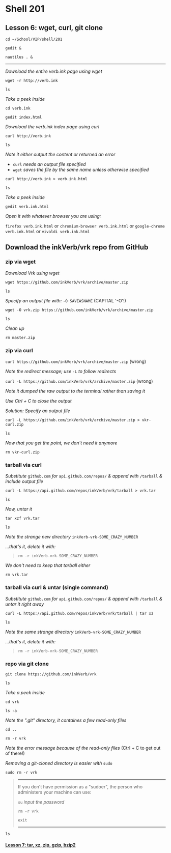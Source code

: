 # Shell 201
## Lesson 6: wget, curl, git clone

`cd ~/School/VIP/shell/201`

`gedit &`

`nautilus . &`
___

*Download the entire verb.ink page using wget*

`wget -r http://verb.ink`

`ls`

*Take a peek inside*

`cd verb.ink`

`gedit index.html`

*Download the verb.ink index page using curl*

`curl http://verb.ink`

`ls`

*Note it either output the content or returned an error*
- `curl` *needs an output file specified*
- `wget` *saves the file by the same name unless otherwise specified*

`curl http://verb.ink > verb.ink.html`

`ls`

*Take a peek inside*

`gedit verb.ink.html`

*Open it with whatever browser you are using:*

`firefox verb.ink.html` or `chromium-browser verb.ink.html` or `google-chrome verb.ink.html` or `vivaldi verb.ink.html`

## Download the inkVerb/vrk repo from GitHub

### zip via wget

*Download Vrk using wget*

`wget https://github.com/inkVerb/vrk/archive/master.zip`

`ls`

*Specify an output file with:* `-O SAVEASNAME` (CAPITAL '-O'!)

`wget -O vrk.zip https://github.com/inkVerb/vrk/archive/master.zip`

`ls`

*Clean up*

`rm master.zip`

### zip via curl

`curl https://github.com/inkVerb/vrk/archive/master.zip` (wrong)

*Note the redirect message; use* `-L` *to follow redirects*

`curl -L https://github.com/inkVerb/vrk/archive/master.zip` (wrong)

*Note it dumped the raw output to the terminal rather than saving it*

*Use Ctrl + C to close the output*

*Solution: Specify an output file*

`curl -L https://github.com/inkVerb/vrk/archive/master.zip > vkr-curl.zip`

`ls`

*Now that you get the point, we don't need it anymore*

`rm vkr-curl.zip`

### tarball via curl

*Substitute* `github.com` *for* `api.github.com/repos/` *& append with* `/tarball` *& include output file*

`curl -L https://api.github.com/repos/inkVerb/vrk/tarball > vrk.tar`

`ls`

*Now, untar it*

`tar xzf vrk.tar`

`ls`

*Note the strange new directory* `inkVerb-vrk-SOME_CRAZY_NUMBER`

*...that's it, delete it with:*

> `rm -r inkVerb-vrk-SOME_CRAZY_NUMBER`

*We don't need to keep that tarball either*

`rm vrk.tar`

### tarball via curl & untar (single command)

*Substitute* `github.com` *for* `api.github.com/repos/` *& append with* `/tarball` *& untar it right away*

`curl -L https://api.github.com/repos/inkVerb/vrk/tarball | tar xz`

`ls`

*Note the same strange directory* `inkVerb-vrk-SOME_CRAZY_NUMBER`

*...that's it, delete it with:*

> `rm -r inkVerb-vrk-SOME_CRAZY_NUMBER`

### repo via git clone

`git clone https://github.com/inkVerb/vrk`

`ls`

*Take a peek inside*

`cd vrk`

`ls -a`

*Note the ".git" directory, it containes a few read-only files*

`cd ..`

`rm -r vrk`

*Note the error message because of the read-only files* (Ctrl + C to get out of there!)

*Removing a git-cloned directory is easier with* `sudo`

`sudo rm -r vrk`

> ___
> If you don't have permission as a "sudoer", the person who administers your machine can use:
> 
> `su` *input the password*
> 
> `rm -r vrk`
> 
> `exit`
> ___

`ls`

#### [Lesson 7: tar, xz, zip, gzip, bzip2](https://github.com/inkVerb/vip/blob/master/201-shell/Lesson-07.md)
